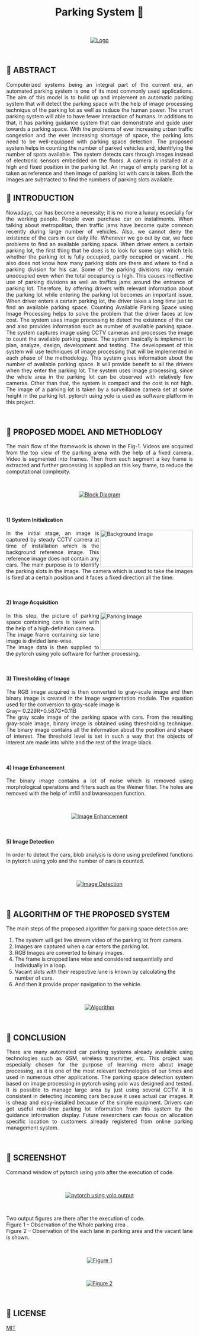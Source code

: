 <h1 align="center">Parking System  🚗</h1>
<br>
<p align="center">
  <a href="https://github.com/abhishekapk/SMART-PARKING-SYSTEM">
    <img src="https://encrypted-tbn0.gstatic.com/images?q=tbn%3AANd9GcQfaTiGrhKrZ__y70ByRq6I8cSW2m8EMRTGhlCGGP0KpXQQde5R&usqp=CAU" alt="Logo" width="auto" height="auto">
  </a></p>
<br> 
<h2>📕 ABSTRACT</h2>
<p align="justify">Computerized systems being an integral part of the current era, an automated parking system is one of its most commonly used applications.  The aim of this model is to build up and implement an automatic parking system that will detect the parking space with the help of image processing technique of the parking lot as well as reduce the human power. The smart parking system will able to have fewer interaction of humans. In additions to that, it has parking guidance system that can demonstrate and guide user towards a parking space. With the problems of ever increasing urban traffic congestion and the ever increasing shortage of space, the parking lots need to be well-equipped with parking space detection. The proposed system helps in counting the number of parked vehicles and, identifying the number of spots available. The system detects cars through images instead of electronic sensors embedded on the floors. A camera is installed at a high and fixed position in the parking lot. An image of empty parking lot is taken as reference and then image of parking lot with cars is taken. Both the images are subtracted to find the numbers of parking slots available.
<br>
</p>
<h2>📜 INTRODUCTION</h2>
 <p align="justify">Nowadays, car has become a necessity; it is no more a luxury especially for the working people. People even purchase car on installments. When talking about metropolitan, then traffic jams have become quite common recently during large number of vehicles. Also, we cannot deny the existence of the cars in our daily life. Whenever we go out by car, we face problems to find an available parking space.  When driver enters a certain parking lot, the first thing that he does is to look for some sign which tells whether the parking lot is fully occupied, partly occupied or vacant. . He also does not know how many parking slots are there and where to find a parking division for his car. Some of the parking divisions may remain unoccupied even when the total occupancy is high. This causes ineffective use of parking divisions as well as traffics jams around the entrance of parking lot. Therefore, by offering drivers with relevant information about the parking lot while entering the parking lot becomes an important issue.  When driver enters a certain parking lot, the driver takes a long time just to find an available parking space. Counting Available Parking Space using Image Processing helps to solve the problem that the driver faces at low cost. The system uses image processing to detect the existence of the car and also provides information such as number of available parking space. The system captures image using CCTV cameras and processes the image to count the available parking space. The system basically is implement  to plan, analyze, design, development and testing. The development of this system will use techniques of image processing that will be implemented in each phase of the methodology. This system gives information about the number of available parking space. It will provide benefit to all the drivers when they enter the parking lot. The system uses image processing, since the whole area in the parking lot can be observed with relatively few cameras. Other than that, the system is compact and the cost is not high. The image of a parking lot is taken by a surveillance camera set at some height in the parking lot.  pytorch using yolo is used as software platform in this project.
</p>
<br>
<h2>📃 PROPOSED MODEL AND METHODLOGY </h2>
<p align="justify"> The main flow of the framework is shown in the Fig-1. Videos are acquired from the top view of the parking arena with the help of a fixed camera. Video is segmented into frames. Then from each segment a key frame is extracted and further processing is applied on this key frame, to reduce the computational complexity.
</p>
<br>
<p align="center">
  <a href="">
    <img src="https://raw.githubusercontent.com/abhishekapk/SMART-PARKING-SYSTEM/master/Images/image1.jpg" alt="Block Diagram" width="auto" height="auto">
  </a></p>
<br>
<h4>1) System Initialization</h4>
<p align="justify"><img src="https://raw.githubusercontent.com/abhishekapk/SMART-PARKING-SYSTEM/master/Images/image2.jpg" alt="Background Image" width="250px" height="100px" align="right">In the initial stage, an image is captured by steady CCTV camera at time of installation which is the background reference image. This reference image does not contain any cars. The main purpose is to identify the parking slots in the image. The camera which is used to take the images is fixed at a certain position and it faces a fixed direction all the time.
</p>
<br>
<h4>2) Image Acquisition</h4>
<p align="justify"><img src="https://raw.githubusercontent.com/abhishekapk/SMART-PARKING-SYSTEM/master/Images/image3.jpg" alt="Parking Image" width="250px" height="100px" align="right">In this step, the picture of parking space containing cars is taken with the help of a high-definition camera. <br>
The image frame containing six lane image is divided lane-wise.<br>
The image data is then supplied to the pytorch using yolo software for further processing.
</p>
<br>
<h4>3) Thresholding of Image</h4>
<p align="justify">The RGB image acquired is then converted to gray-scale image and then binary image is created in the Image segmentation module. The equation used for the conversion to gray-scale image is <br>
Gray= 0.229R+0.587G+0.11B<br>
The gray scale image of the parking space with cars. From the resulting gray-scale image, binary image is obtained using thresholding technique. The binary image contains all the information about the position and shape of interest. The threshold level is set in such a way that the objects of interest are made into white and the rest of the image black.
</p>
<br>
<h4>4) Image Enhancement </h4>
<p align="justify">The binary image contains a lot of noise which is removed using morphological operations and filters such as the Weiner filter. The holes are removed with the help of imfill and bwareaopen  function.
</p>
<br>
<p align="center">
  <a href="">
    <img src="https://raw.githubusercontent.com/abhishekapk/SMART-PARKING-SYSTEM/master/Images/image4.jpg" alt="Image Enhancement" width="auto" height="auto">
  </a></p>
<br>
<h4>5) Image Detection</h4>
<p align="justify">In order to detect the cars, blob analysis is done using predefined functions in pytorch using yolo and the number of cars is counted.
</p>
<br>
<p align="center">
  <a href="">
    <img src="https://raw.githubusercontent.com/abhishekapk/SMART-PARKING-SYSTEM/master/Images/image5.jpg" alt="Image Detection" width="auto" height="auto">
  </a></p>
<br>
<h2>📄 ALGORITHM OF THE PROPOSED SYSTEM</h2>
<p align="justify">The main steps of the proposed algorithm for parking space detection are:
  <br></p>
  <ol>
  <li>The system will get live stream video of the parking lot from camera.</li>
  <li>Images are captured when a car enters the parking lot.</li>
  <li>RGB Images are converted to binary images.</li>
  <li>The frame is cropped lane wise and considered sequentially and individually in a loop.</li>
  <li>Vacant slots with their respective lane is known by calculating the number of cars.</li>
  <li>And then it provide proper navigation to the vehicle.</li>
  </ol>

<br>
<p align="center">
  <a href="">
    <img src="https://raw.githubusercontent.com/abhishekapk/SMART-PARKING-SYSTEM/master/Images/image6.jpg" alt="Algorithm" width="auto" height="auto">
  </a></p>
<br>
<h2>📑 CONCLUSION</h2>
<p align="justify">There are many automated car parking systems already available using technologies such as GSM, wireless transmitter, etc. This project was especially chosen for the purpose of learning more about image processing, as it is one of the most relevant technologies of our times and used in numerous other applications.
The parking space detection system based on image processing in pytorch using yolo was designed and tested. It is possible to manage large area by just using several CCTV. It is consistent in detecting incoming cars because it uses actual car images. It is cheap and easy-installed because of the simple equipment. Drivers can get useful real-time parking lot information from this system by the guidance information display. Future researchers can focus on allocation  specific location  to customers  already  registered from online parking management system.
  </p>
<br>
<h2>📸 SCREENSHOT</h2>
<p align="justify">Command window of pytorch using yolo after the execution of code.
  </p>
<br>
<p align="center">
  <a href="">
    <img src="https://raw.githubusercontent.com/abhishekapk/SMART-PARKING-SYSTEM/master/Images/image7.jpg" alt="pytorch using yolo output" width="auto" height="auto">
  </a></p>
<br>
<p align="justify">Two output figures are there after the execution of code.<br>
Figure 1 – Observation of the Whole parking area .<br>
Figure 2 – Observation of the each lane in parking area and the vacant lane is shown.
  </p>
<br>
<p align="center">
  <a href="">
    <img src="https://raw.githubusercontent.com/abhishekapk/SMART-PARKING-SYSTEM/master/Images/image8.jpg" alt="Figure 1" width="auto" height="auto">
  </a></p>
<br>
<p align="center">
  <a href="">
    <img src="https://raw.githubusercontent.com/abhishekapk/SMART-PARKING-SYSTEM/master/Images/image9.jpg" alt="Figure 2" width="auto" height="auto">
  </a></p>
<br>
<h2>📜 LICENSE</h2>

[MIT](https://github.com/abhishekapk/SMART-PARKING-SYSTEM/blob/master/LICENSE)
